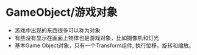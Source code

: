 # GameObject/游戏对象

- 游戏中出现的东西很多可以称为对象
- 有些没有显示在画面上物体也是游戏对象，比如摄像机和灯光
- 基本Game Object对象，只有一个Transform组件, 执行位移，旋转和缩放。

